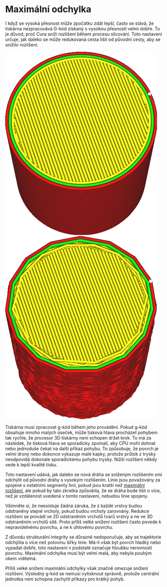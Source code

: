 Maximální odchylka
====
I když se vysoká přesnost může zpočátku zdát lepší, často se stává, že tiskárna nezpracovává G-kód získaný s vysokou přesností velmi dobře. To je důvod, proč Cura sníží rozlišení během procesu slicování. Toto nastavení určuje, jak daleko se může redukovaná cesta lišit od původní cesty, aby se snížilo rozlišení.

![Před snížením rozlišení](../../../articles/images/meshfix_maximum_resolution_0.05.png)
![Po snížení rozlišení (do extrému)](../../../articles/images/meshfix_maximum_resolution_1.png)

Tiskárna musí zpracovat g-kód během jeho provádění. Pokud g-kód obsahuje mnoho malých úseček, může tisková hlava procházet pohybem tak rychle, že procesor 3D tiskárny není schopen držet krok. To má za následek, že tisková hlava se sporadicky zpomalí, aby CPU mohl dohnat nebo jednoduše čekat na další příkaz pohybu. To způsobuje, že povrch je velmi drsný nebo dokonce vykazuje malé kapky, protože průtok z trysky neodpovídá dokonale sporadickému pohybu trysky. Nižší rozlišení někdy vede k lepší kvalitě tisku.

Toto nastavení udává, jak daleko se nová dráha se sníženým rozlišením smí odchýlit od původní dráhy s vysokým rozlišením. Linie jsou považovány za spojené s ostatními segmenty linií, pokud jsou kratší než [maximální rozlišení](meshfix_maximum_resolution.md), ale pokud by tato zkratka způsobila, že se dráha bude lišit o více, než je vzdálenost uvedená v tomto nastavení, nebudou linie spojeny.

Všimněte si, že neexistuje žádná záruka, že z každé vrstvy budou odstraněny stejné vrcholy, pokud budou vrcholy zarovnány. Redukce rozlišení se provádí ve 2D odstraněním vrcholů tvarů vrstvy a ne ve 3D odstraněním vrcholů sítě. Proto příliš velké snížení rozlišení často povede k nepravidelnému povrchu, a ne k úhlovému povrchu.

Z důvodu strukturální integrity se důrazně nedoporučuje, aby se trajektorie odchýlila o více než polovinu šířky linie. Má-li však být povrch hladký nebo vypadat dobře, toto nastavení v podstatě označuje hloubku nerovností povrchu. Maximální odchylka musí být velmi malá, aby nebyla pouhým okem viditelná.

Příliš velké snížení maximální odchylky však značně omezuje snížení rozlišení. Výsledný g-kód se nemusí vytisknout správně, protože centrální jednotka není schopna zachytit příkazy pro krátký pohyb.
